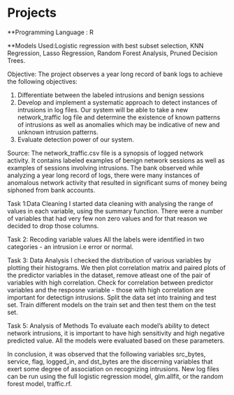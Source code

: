 # Projects
**Programming Language : R

**Models Used:Logistic regression with best subset selection, KNN Regression, Lasso Regression, Random Forest Analysis, Pruned Decision Trees.

Objective: 
The project observes a year long record of bank logs to achieve the following objectives:
  1. Differentiate between the labeled intrusions and benign sessions
  2. Develop and implement a systematic approach to detect instances of intrusions in log files. Our system will be able to take a new network_traffic log file and          determine the existence of known patterns of intrusions as well as anomalies which may be indicative of new and unknown intrusion patterns.
  3. Evaluate detection power of our system.

Source:
The network_traffic.csv file is a synopsis of logged network activity. It contains labeled examples of benign network sessions as well as examples of sessions involving intrusions. The bank observed while analyzing a year long record of logs, there were many instances of anomalous network activity that resulted in significant sums of money being siphoned from bank accounts.

Task 1:Data Cleaning 
I started data cleaning with analysing the range of values in each variable, using the summary function. There were a number of variables that had very few non zero values and for that reason we decided to drop those columns.

Task 2: Recoding variable values
All the labels were identified in two categories - an intrusion i.e error or normal.

Task 3: Data Analysis
I checked the distribution of various variables by plotting their histograms. We then plot correlation matrix and paired plots of the predictor variables in the dataset, remove atleast one of the pair of variables with high correlation.
Check for correlation between predictor variables and the resposne variable - those with high correlation are important for detectign intrusions.
Split the data set into training and test set. Train different models on the train set and then test them on the test set.

Task 5: Analysis of Methods
To evaluate each model’s ability to detect network intrusions, it is important to have high sensitivity and high negative predicted value. All the models were evaluated based on these parameters.

In conclusion, it was observed that the following variables src_bytes, service, flag, logged_in, and dst_bytes are the discerning variables that exert some degree of association on recognizing intrusions. New log files can be run using the full logistic regression model, glm.allfit, or the random forest model, traffic.rf.
